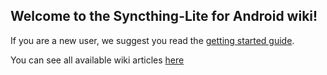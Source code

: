 ## Welcome to the Syncthing-Lite for Android wiki!

If you are a new user, we suggest you read the [getting started guide](https://docs.syncthing.net/intro/getting-started.html#getting-started).

You can see all available wiki articles [here](https://github.com/Catfriend1/syncthing-lite/tree/main/wiki)
